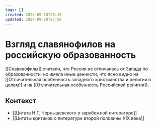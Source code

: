 ```yaml
---
tags: []
created: 2024-09-18T20:15
updated: 2024-09-20T07:56
---
```

# Взгляд славянофилов на российскую образованность
 
 [[Славянофилы]] считали, что Россия не отличалась от Запада по образованности, но имела иные ценности, что ясно видно на [[Отличительная особенность западного христианства и религии в целом]] и на [[Отличительная особенность Российской религии]].

## Контекст
-  [[Цитата Н.Г. Чернышевского о зарубежной литературе]]
- [[Цитаты критиков о литературе второй половины XIX века]]

